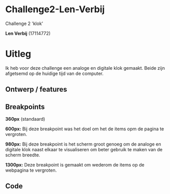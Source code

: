 # Challenge2-Len-Verbij
 Challenge 2 'klok'
 
 **Len Verbij** (17114772)
 
 # Uitleg
 Ik heb voor deze challenge een analoge en digitale klok gemaakt. Beide zijn afgetsemd op de huidige tijd van de computer.
 
 ## Ontwerp / features
 
 
 ## Breakpoints
 
**360px** (standaard)

**600px:** Bij deze breakpoint was het doel om het de items opm de pagina te vergroten.

**980px:** Bij deze breakpoint is het scherm groot genoeg om de analoge en digitale klok naast elkaar te visualiseren om beter gebruik te maken van de scherm breedte.

**1300px:** Deze breakpoint is gemaakt om wederom de items op de webpagina te vergroten.
 
  ## Code
